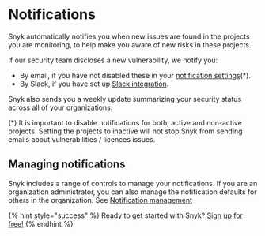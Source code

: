 # Notifications

Snyk automatically notifies you when new issues are found in the projects you are monitoring, to help make you aware of new risks in these projects.

If our security team discloses a new vulnerability, we notify you:

* By email, if you have not disabled these in your [notification settings](https://app.snyk.io/account/notifications)\(\*\).
* By Slack, if you have set up [Slack integration](integrations/untitled-3/slack-integration/). 

Snyk also sends you a weekly update summarizing your security status across all of your organizations.

\(\*\) It is important to disable notifications for both, active and non-active projects. Setting the projects to inactive will not stop Snyk from sending emails about vulnerabilities / licences issues.

## **Managing notifications**

Snyk includes a range of controls to manage your notifications. If you are an organization administrator, you can also manage the notification defaults for others in the organization. See [Notification management](user-and-group-management/notifications/notification-management/)

{% hint style="success" %}
Ready to get started with Snyk? [Sign up for free!](https://snyk.io/login?cta=sign-up&loc=footer&page=support_docs_page)
{% endhint %}

